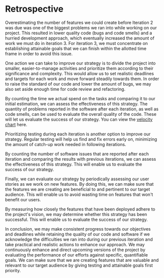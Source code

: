 Retrospective
=====================

Overestimating the number of features we could create before Iteration 2 was due was one of the biggest problems we ran into while working on our project. This resulted in lower quality code (bugs and code smells) and a hurried development approach, which eventually increased the amount of work we must do in iteration 3. For iteration 3, we must concentrate on establishing attainable goals that we can finish within the allotted time frame in order to avoid this issue.

One action we can take to improve our strategy is to divide the project into smaller, easier-to-manage activities and prioritize them according to their significance and complexity. This would allow us to set realistic deadlines and targets for each work and move forward steadily towards them. In order to raise the standard of our code and lower the amount of bugs, we may also set aside enough time for code review and refactoring.

By counting the time we actual spend on the tasks and comparing it to our initial estimation, we can assess the effectiveness of this strategy. The quantity of problems reported in the software after each iteration, as well as code smells, can be used to evaluate the overall quality of the code. These will let us evaluate the success of our strategy. You can view the [velocity chart](https://code.cs.umanitoba.ca/comp3350-winter2023/ao1-go4-g4-movies/-/blob/main/velocity_chart_project.jpeg) here.

Prioritizing testing during each iteration is another option to improve our strategy. Regular testing will help us find and fix errors early on, minimizing the amount of catch-up work needed in following iterations. 

By counting the number of software issues that are reported after each iteration and comparing the results with previous iterations, we can assess the effectiveness of this strategy. This will enable us to evaluate the success of our strategy.

Finally, we can evaluate our strategy by periodically assessing our user stories as we work on new features. By doing this, we can make sure that the features we are creating are beneficial to and pertinent to our target audience. This will enable us to avoid wasting time on features that won't benefit our users.

By measuring how closely the features that have been deployed adhere to the project's vision, we may determine whether this strategy has been successful. This will enable us to evaluate the success of our strategy.

In conclusion, we may make consistent progress towards our objectives and deadlines while retaining the quality of our code and software if we acknowledge the difficulties we ran into during our previous iteration and take practical and realistic actions to enhance our approach. We may continuously enhance and direct upcoming versions of the project by evaluating the performance of our efforts against specific, quantifiable goals. We can make sure that we are creating features that are valuable and relevant to our target audience by giving testing and attainable goals first priority.
